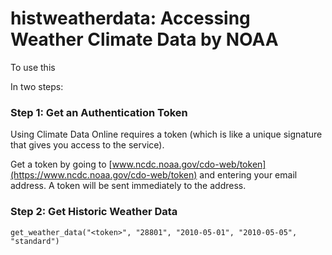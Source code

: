 # histweatherdata: Accessing Weather Climate Data by NOAA


To use this 

In two steps:


### Step 1: Get an Authentication Token

Using Climate Data Online requires a token (which is like a unique signature that gives you access to the service).


Get a token by going to [www.ncdc.noaa.gov/cdo-web/token](https://www.ncdc.noaa.gov/cdo-web/token) and entering your email address. A token will be sent immediately to the address.

### Step 2: Get Historic Weather Data



```
get_weather_data("<token>", "28801", "2010-05-01", "2010-05-05", "standard")
```